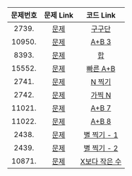 |문제번호|문제 Link|코드 Link|
| :--------: | :--------: | :--------: |
|2739.| [문제](https://www.acmicpc.net/problem/2739) |[구구단](https://github.com/donghyunele/algorithm/blob/master/190930/2739.py)|
|10950.| [문제](https://www.acmicpc.net/problem/10950) |[A+B 3](https://github.com/donghyunele/algorithm/blob/master/190930/10950.py)|
|8393.| [문제](https://www.acmicpc.net/problem/8393) |[합](https://github.com/donghyunele/algorithm/blob/master/190930/8393.py)|
|15552.| [문제](https://www.acmicpc.net/problem/15552) |[빠른 A+B](https://github.com/donghyunele/algorithm/blob/master/190930/15552.py)|
|2741.| [문제](https://www.acmicpc.net/problem/2741) |[N 찍기](https://github.com/donghyunele/algorithm/blob/master/190930/2741.py)|
|2742.| [문제](https://www.acmicpc.net/problem/2742) |[가찍 N](https://github.com/donghyunele/algorithm/blob/master/190930/2742.py)|
|11021.| [문제](https://www.acmicpc.net/problem/11021) |[A+B 7](https://github.com/donghyunele/algorithm/blob/master/190930/11021.py)|
|11022.| [문제](https://www.acmicpc.net/problem/11022) |[A+B 8](https://github.com/donghyunele/algorithm/blob/master/190930/11022.py)|
|2438.| [문제](https://www.acmicpc.net/problem/2438) |[별 찍기 - 1](https://github.com/donghyunele/algorithm/blob/master/190930/2438.py)|
|2439.| [문제](https://www.acmicpc.net/problem/2439) |[별 찍기 - 2](https://github.com/donghyunele/algorithm/blob/master/190930/2439.py)|
|10871.| [문제](https://www.acmicpc.net/problem/10871) |[X보다 작은 수](https://github.com/donghyunele/algorithm/blob/master/190930/10871.py)|
